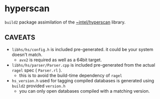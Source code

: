 # hyperscan

`build2` package assimilation of the [~intel/hyperscan]( https://www.hyperscan.io ) library.

## CAVEATS

- `libhs/hs/config.h` is included pre-generated. it could be your system doesn't match.
    - `avx2` is required as well as a 64bit target.
- `libhs/hs/parser/Parser.cpp` is included pre-generated from the actual `ragel` spec ( `Parser.rl` ).
    - this is to avoid the build-time dependency of `ragel`
- `hs_version.h` used for tagging compiled databases is generated using `build2` provided `version.h`
    - you can only open databases compiled with a matching version.

